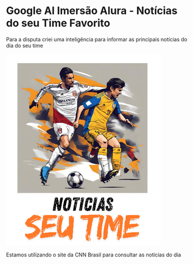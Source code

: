 # Google AI Imersão Alura - Notícias do seu Time Favorito

Para a disputa criei uma inteligência para informar as principais notícias do dia do seu time

![NoticiaisSeuTime](/NoticiaisSeuTime.png "NoticiaisSeuTime")

Estamos utilizando o site da CNN Brasil para consultar as notícias do dia
